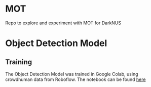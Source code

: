 # MOT

Repo to explore and experiment with MOT for DarkNUS

# Object Detection Model

## Training

The Object Detection Model was trained in Google Colab, using crowdhuman data from Roboflow.
The notebook can be found [here](https://colab.research.google.com/drive/1-7aaSzQcf3iA7Rfu_nVhmwwEmEdZWmiR#scrollTo=1QP1FCSLb7ct)
